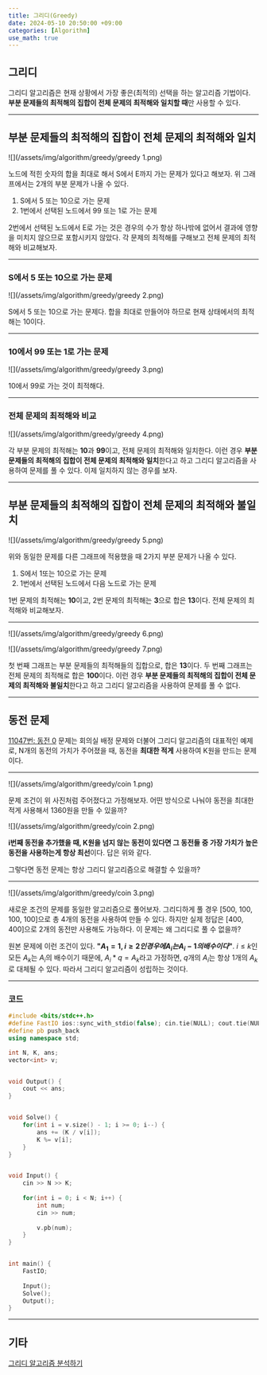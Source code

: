 ```yaml
---
title: 그리디(Greedy)
date: 2024-05-10 20:50:00 +09:00
categories: [Algorithm]
use_math: true
---
```


## **그리디**
그리디 알고리즘은 현재 상황에서 가장 좋은(최적의) 선택을 하는 알고리즘 기법이다. **부분 문제들의 최적해의 집합이 전체 문제의 최적해와 일치할 때**만 사용할 수 있다.

---

## **부분 문제들의 최적해의 집합이 전체 문제의 최적해와 일치**
![](/assets/img/algorithm/greedy/greedy 1.png)

노드에 적힌 숫자의 합을 최대로 해서 S에서 E까지 가는 문제가 있다고 해보자. 위 그래프에서는 2개의 부분 문제가 나올 수 있다.

1. S에서 5 또는 10으로 가는 문제
2. 1번에서 선택된 노드에서 99 또는 1로 가는 문제

2번에서 선택된 노드에서 E로 가는 것은 경우의 수가 항상 하나밖에 없어서 결과에 영향을 미치지 않으므로 포함시키지 않았다. 각 문제의 최적해를 구해보고 전체 문제의 최적해와 비교해보자.

---

### **S에서 5 또는 10으로 가는 문제**
![](/assets/img/algorithm/greedy/greedy 2.png)

S에서 5 또는 10으로 가는 문제다. 합을 최대로 만들어야 하므로 현재 상태에서의 최적해는 10이다.

---

### **10에서 99 또는 1로 가는 문제**
![](/assets/img/algorithm/greedy/greedy 3.png)

10에서 99로 가는 것이 최적해다.

---

### **전체 문제의 최적해와 비교**
![](/assets/img/algorithm/greedy/greedy 4.png)

각 부분 문제의 최적해는 **10**과 **99**이고, 전체 문제의 최적해와 일치한다. 이런 경우 **부분 문제들의 최적해의 집합이 전체 문제의 최적해와 일치**한다고 하고 그리디 알고리즘을 사용하여 문제를 풀 수 있다. 이제 일치하지 않는 경우를 보자.

---

## **부분 문제들의 최적해의 집합이 전체 문제의 최적해와 불일치**
![](/assets/img/algorithm/greedy/greedy 5.png)

위와 동일한 문제를 다른 그래프에 적용했을 때 2가지 부분 문제가 나올 수 있다.

1. S에서 1또는 10으로 가는 문제
2. 1번에서 선택된 노드에서 다음 노드로 가는 문제

1번 문제의 최적해는 **10**이고, 2번 문제의 최적해는 **3**으로 합은 **13**이다. 전체 문제의 최적해와 비교해보자.

---

![](/assets/img/algorithm/greedy/greedy 6.png)

![](/assets/img/algorithm/greedy/greedy 7.png)

첫 번째 그래프는 부분 문제들의 최적해들의 집합으로, 합은 **13**이다. 두 번째 그래프는 전체 문제의 최적해로 합은 **100**이다. 이런 경우 **부분 문제들의 최적해의 집합이 전체 문제의 최적해와 불일치**한다고 하고 그리디 알고리즘을 사용하여 문제를 풀 수 없다.

---

## **동전 문제**
[11047번: 동전 0](https://www.acmicpc.net/problem/11047) 문제는 회의실 배정 문제와 더불어 그리디 알고리즘의 대표적인 예제로, N개의 동전의 가치가 주어졌을 때, 동전을 **최대한 적게** 사용하여 K원을 만드는 문제이다.

---

![](/assets/img/algorithm/greedy/coin 1.png)

문제 조건이 위 사진처럼 주어졌다고 가정해보자. 어떤 방식으로 나눠야 동전을 최대한 적게 사용해서 1360원을 만들 수 있을까?


![](/assets/img/algorithm/greedy/coin 2.png)

**i번째 동전을 추가했을 때, K원을 넘지 않는 동전이 있다면 그 동전들 중 가장 가치가 높은 동전을 사용하는게 항상 최선**이다. 답은 위와 같다.

그렇다면 동전 문제는 항상 그리디 알고리즘으로 해결할 수 있을까?

---

![](/assets/img/algorithm/greedy/coin 3.png)

새로운 조건의 문제를 동일한 알고리즘으로 풀어보자. 그리디하게 풀 경우 [500, 100, 100, 100]으로 총 4개의 동전을 사용하여 만들 수 있다. 하지만 실제 정답은 [400, 400]으로 2개의 동전만 사용해도 가능하다. 이 문제는 왜 그리디로 풀 수 없을까?

원본 문제에 이런 조건이 있다. **"$A_1 = 1, i ≥ 2인 경우에 A_i는 A_i-1의 배수이다$"**. $i \leq k$인 모든 $A_k$는 $A_i$의 배수이기 때문에, $A_i * q = A_k$라고 가정하면, $q$개의 $A_i$는 항상 1개의 $A_k$로 대체될 수 있다. 따라서 그리디 알고리즘이 성립하는 것이다.


---

### **코드**

```cpp
#include <bits/stdc++.h>
#define FastIO ios::sync_with_stdio(false); cin.tie(NULL); cout.tie(NULL);
#define pb push_back
using namespace std;

int N, K, ans;
vector<int> v;


void Output() {
    cout << ans;
}


void Solve() {
    for(int i = v.size() - 1; i >= 0; i--) {
        ans += (K / v[i]);
        K %= v[i];
    }
}


void Input() {
    cin >> N >> K;
    
    for(int i = 0; i < N; i++) {
        int num;
        cin >> num;
        
        v.pb(num);
    }
}


int main() {
    FastIO;
    
    Input();
    Solve();
    Output();
}
```

---

## **기타**

[그리디 알고리즘 분석하기](https://gazelle-and-cs.tistory.com/59)